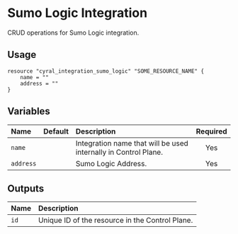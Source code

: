 # Sumo Logic Integration

CRUD operations for Sumo Logic integration.

## Usage

```hcl
resource "cyral_integration_sumo_logic" "SOME_RESOURCE_NAME" {
    name = ""
    address = ""
}
```

## Variables

|  Name         |  Default  |  Description                                                          | Required |
|:--------------|:---------:|:----------------------------------------------------------------------|:--------:|
| `name`        |           | Integration name that will be used internally in Control Plane.       | Yes      |
| `address`     |           | Sumo Logic Address.                                                   | Yes      |


## Outputs

|  Name        |  Description                                                        |
|:-------------|:--------------------------------------------------------------------|
| `id`         | Unique ID of the resource in the Control Plane.                     |